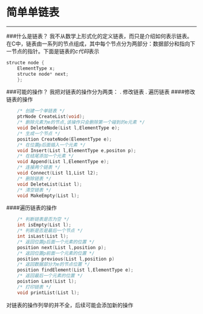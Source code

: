 # 简单单链表
---
###什么是链表？
我不从数学上形式化的定义链表，而只是介绍如何表示链表。在C中，链表由一系列的节点组成，其中每个节点分为两部分：数据部分和指向下一节点的指针。下面是链表的*c代码*表示
```c
structe node {
    ElementType x;
    structe node* next;
    };
```
###可能的操作？
我把对链表的操作分为两类：
. 修改链表
. 遍历链表
####修改链表的操作
```c
    /* 创建一个单链表 */
    ptrNode CreateList(void);
    /* 删除元素为e的节点,该操作只会删除第一个碰到的e元素 */
    void DeleteNode(List l,ElementType e);
    /* 生成一个节点 */
    position CreateNode(ElementType e);
    /* 在位置p后面插入一个元素 */
    void Insert(List l,ElementType e,positon p);
    /* 在结尾添加一个元素 */
    void Append(List l,ElementType e);
    /* 连接两个链表 */
    void Connect(List l1,List l2);
    /* 删除链表 */
    void DeleteList(List l);
    /* 清空链表 */
    void MakeEmpty(List l);
```
####遍历链表的操作
```c
    /* 判断链表是否为空 */
    int isEmpty(List l);
    /* 判断是否是最后一个节点 */
    int isLast(List l);
    /* 返回位置p后面一个元素的位置 */
    position next(List l,position p);
    /* 返回位置p前面一个元素的位置 */
    position previous(List l,position p)
    /* 返回数据部分为e的节点位置 */
    position findElement(List l,ElementType e);
    /* 返回最后一个元素的位置 */
    poistion Last(List l);
    /* 打印链表 */
    void printList(List l);
```
对链表的操作列举的并不全，后续可能会添加新的操作
